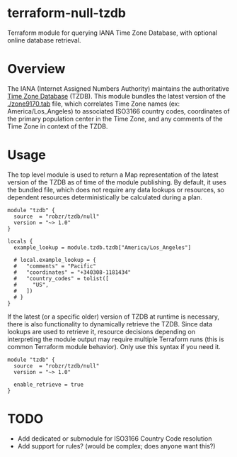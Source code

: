 # terraform-null-tzdb
Terraform module for querying IANA Time Zone Database, with optional online
database retrieval.

# Overview
The IANA (Internet Assigned Numbers Authority) maintains the authoritative 
[Time Zone Database](https://www.iana.org/time-zones) (TZDB). This module bundles
the latest version of the [./zone9170.tab](zone1970.tab) file, which correlates
Time Zone names (ex: America/Los\_Angeles) to associated ISO3166 country codes,
coordinates of the primary population center in the Time Zone, and any comments
of the Time Zone in context of the TZDB.

# Usage
The top level module is used to return a Map representation of the latest version
of the TZDB as of time of the module publishing. By default, it uses the bundled
file, which does not require any data lookups or resources, so dependent
resources deterministically be calculated during a plan.
```hcl
module "tzdb" {
  source  = "robzr/tzdb/null"
  version = "~> 1.0"
}

locals {
  example_lookup = module.tzdb.tzdb["America/Los_Angeles"]

  # local.example_lookup = {
  #   "comments" = "Pacific"
  #   "coordinates" = "+340308-1181434"
  #   "country_codes" = tolist([
  #     "US",
  #   ])
  # }
}
```
If the latest (or a specific older) version of TZDB at runtime is necessary,
there is also functionality to dynamically retrieve the TZDB. Since data lookups
are used to retrieve it, resource decisions depending on interpreting the module
output may require multiple Terraform runs (this is common Terraform module
behavior). Only use this syntax if you need it.
```hcl
module "tzdb" {
  source  = "robzr/tzdb/null"
  version = "~> 1.0"

  enable_retrieve = true
}
```

# TODO
- Add dedicated or submodule for ISO3166 Country Code resolution
- Add support for rules? (would be complex; does anyone want this?)
